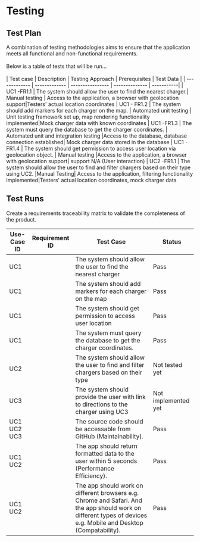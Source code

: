 # Testing

## Test Plan
A combination of testing methodologies aims to ensure that the application meets all functional and non-functional requirements.<br>
<br>
Below is a table of tests that will be run...<br>
<br>
| Test case     | Description   | Testing Approach | Prerequisites  | Test Data  |
| ------------- | ------------- | ---------------- | -------------- | -----------|
| UC1 -FR1.1    | The system should allow the user to find the nearest charger.| Manual testing | Access to the application, a browser with geolocation support|Testers' actual location coordinates
| UC1 - FR1.2   | The system should add markers for each charger on the map. | Automated unit testing  | Unit testing framework set up, map rendering functionality implemented|Mock charger data with known coordinates
| UC1 -FR1.3    | The system must query the database to get the charger coordinates.  | Automated unit and integration testing |Access to the database, database connection established| Mock charger data stored in the database
| UC1 - FR1.4   | The system should get permission to access user location via geolocation object. | Manual testing     |Access to the application, a browser with geolocation support| support	N/A (User interaction)
| UC2 -FR1.1    | The system should allow the user to find and filter chargers based on their type using UC2.  |Manual Testing| Access to the application, filtering functionality implemented|Testers' actual location coordinates, mock charger data
## Test Runs

Create a requirements traceability matrix to validate the completeness of the product.

| Use-Case ID | Requirement ID | Test Case | Status |
|-------------| -------------- | --------- | ------ |
|  UC1            |          |The system should allow the user to find the nearest charger|Pass|
|UC1 | |The system should add markers for each charger on the map |Pass|
|UC1 | |The system should get permission to access user location|Pass|
|UC1 | |The system must query the database to get the charger coordinates.|Pass|
|UC2 | |The system should allow the user to find and filter chargers based on their type|Not tested yet|
|UC3 | |The system should provide the user with link to directions to the charger using UC3|Not implemented yet|
|UC1 UC2 UC3 | |The source code should be accessable from GitHub (Maintainability).|Pass|
|UC1 UC2| |The app should return formatted data to the user within 5 seconds (Performance Efficiency).|Pass|
|UC1 UC2| |The app should work on different browsers e.g. Chrome and Safari. And the app should work on different types of devices e.g. Mobile and Desktop (Compatability).|Pass|



